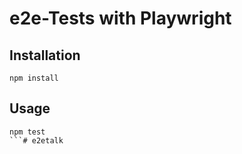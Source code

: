 # e2e-Tests with Playwright

## Installation
```
npm install
```

## Usage
```
npm test
```# e2etalk
